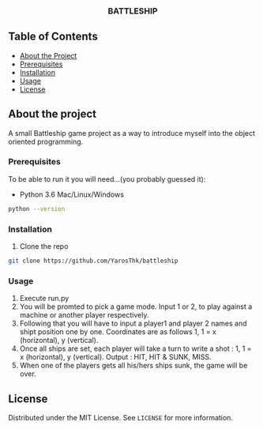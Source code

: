 <h3 align="center">BATTLESHIP</h3>

<!-- TABLE OF CONTENTS -->
## Table of Contents

* [About the Project](#about-the-project)
* [Prerequisites](#prerequisites)
* [Installation](#installation)
* [Usage](#usage)
* [License](#license)


## About the project
A small Battleship game project as a way to introduce myself into the object oriented programming.

### Prerequisites

To be able to run it you will need...(you probably guessed it):
* Python 3.6
Mac/Linux/Windows
```sh
python --version
```

### Installation

1. Clone the repo
```sh
git clone https://github.com/YarosThk/battleship
```

### Usage

1. Execute run.py
2. You will be promted to pick a game mode. Input 1 or 2, to play against a machine or another player respectively. 
3. Following that you will have to input a player1 and player 2 names and shipt position one by one. 
    Coordinates are as follows 1, 1 = x (horizontal), y (vertical).
4. Once all ships are set, each player will take a turn to write a shot : 1, 1 = x (horizontal), y (vertical). Output : HIT, HIT & SUNK, MISS.
5. When one of the players gets all his/hers ships sunk, the game will be over.

## License

Distributed under the MIT License. See `LICENSE` for more information.

